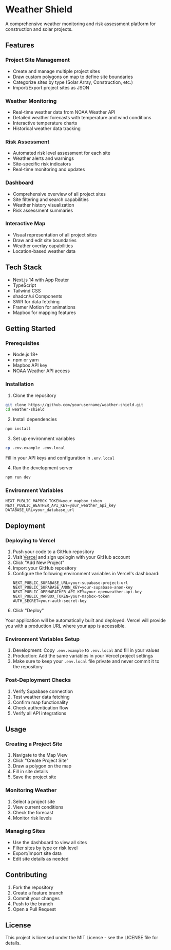 # Weather Shield

A comprehensive weather monitoring and risk assessment platform for construction and solar projects.

## Features

### Project Site Management
- Create and manage multiple project sites
- Draw custom polygons on map to define site boundaries
- Categorize sites by type (Solar Array, Construction, etc.)
- Import/Export project sites as JSON

### Weather Monitoring
- Real-time weather data from NOAA Weather API
- Detailed weather forecasts with temperature and wind conditions
- Interactive temperature charts
- Historical weather data tracking

### Risk Assessment
- Automated risk level assessment for each site
- Weather alerts and warnings
- Site-specific risk indicators
- Real-time monitoring and updates

### Dashboard
- Comprehensive overview of all project sites
- Site filtering and search capabilities
- Weather history visualization
- Risk assessment summaries

### Interactive Map
- Visual representation of all project sites
- Draw and edit site boundaries
- Weather overlay capabilities
- Location-based weather data

## Tech Stack
- Next.js 14 with App Router
- TypeScript
- Tailwind CSS
- shadcn/ui Components
- SWR for data fetching
- Framer Motion for animations
- Mapbox for mapping features

## Getting Started

### Prerequisites
- Node.js 18+
- npm or yarn
- Mapbox API key
- NOAA Weather API access

### Installation
1. Clone the repository
```bash
git clone https://github.com/yourusername/weather-shield.git
cd weather-shield
```

2. Install dependencies
```bash
npm install
```

3. Set up environment variables
```bash
cp .env.example .env.local
```
Fill in your API keys and configuration in `.env.local`

4. Run the development server
```bash
npm run dev
```

### Environment Variables
```
NEXT_PUBLIC_MAPBOX_TOKEN=your_mapbox_token
NEXT_PUBLIC_WEATHER_API_KEY=your_weather_api_key
DATABASE_URL=your_database_url
```

## Deployment

### Deploying to Vercel

1. Push your code to a GitHub repository
2. Visit [Vercel](https://vercel.com) and sign up/login with your GitHub account
3. Click "Add New Project"
4. Import your GitHub repository
5. Configure the following environment variables in Vercel's dashboard:
   ```
   NEXT_PUBLIC_SUPABASE_URL=your-supabase-project-url
   NEXT_PUBLIC_SUPABASE_ANON_KEY=your-supabase-anon-key
   NEXT_PUBLIC_OPENWEATHER_API_KEY=your-openweather-api-key
   NEXT_PUBLIC_MAPBOX_TOKEN=your-mapbox-token
   AUTH_SECRET=your-auth-secret-key
   ```
6. Click "Deploy"

Your application will be automatically built and deployed. Vercel will provide you with a production URL where your app is accessible.

### Environment Variables Setup

1. Development: Copy `.env.example` to `.env.local` and fill in your values
2. Production: Add the same variables in your Vercel project settings
3. Make sure to keep your `.env.local` file private and never commit it to the repository

### Post-Deployment Checks

1. Verify Supabase connection
2. Test weather data fetching
3. Confirm map functionality
4. Check authentication flow
5. Verify all API integrations

## Usage

### Creating a Project Site
1. Navigate to the Map View
2. Click "Create Project Site"
3. Draw a polygon on the map
4. Fill in site details
5. Save the project site

### Monitoring Weather
1. Select a project site
2. View current conditions
3. Check the forecast
4. Monitor risk levels

### Managing Sites
- Use the dashboard to view all sites
- Filter sites by type or risk level
- Export/Import site data
- Edit site details as needed

## Contributing
1. Fork the repository
2. Create a feature branch
3. Commit your changes
4. Push to the branch
5. Open a Pull Request

## License
This project is licensed under the MIT License - see the LICENSE file for details.
